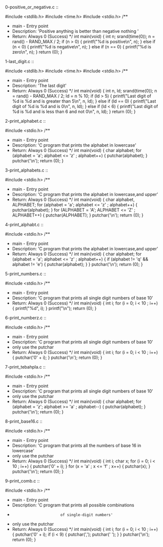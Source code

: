 0-positive_or_negative.c ::

#include <stdlib.h>
#include <time.h>
#include <stdio.h>
/**
* main - Entry point
* Description: 'Positive anything is better than negative nothing '
* Return: Always 0 (Success)
*/
int main(void)
{
int n;
srand(time(0));
n = rand() - RAND_MAX / 2;
if (n > 0)
{
printf("%d is positive\n", n);
}
else if (n < 0)
{
printf("%d is negative\n", n);
}
else if (n == 0)
{
printf("%d is zero\n", n);
}
return (0);
}






1-last_digit.c ::

#include <stdlib.h>
#include <time.h>
#include <stdio.h>
/**
* main - Entry point
* Description: 'The last digit'
* Return: Always 0 (Success)
*/
int main(void)
{
int n, ld;
srand(time(0));
n = rand() - RAND_MAX / 2;
ld = n % 10;
if (ld > 5)
{
printf("Last digit of %d is %d and is greater than 5\n", n, ld);
}
else if (ld == 0)
{
printf("Last digit of %d is %d and is 0\n", n, ld);
}
else if (ld < 6)
{
printf("Last digit of %d is %d and is less than 6 and not 0\n", n, ld);
}
return (0);
}





2-print_alphabet.c ::

#include <stdio.h>
/**
* main - Entry point
* Description: 'C program that prints the alphabet in lowercase'
* Return: Always 0 (Success)
*/
int main(void)
{
char alphabet;
for (alphabet = 'a'; alphabet <= 'z' ; alphabet++)
{
putchar(alphabet);
}
putchar('\n');
return (0);
}






3-print_alphabets.c ::

#include <stdio.h>
/**
* main - Entry point
* Description: 'C program that prints the alphabet in lowercase,and upper'
* Return: Always 0 (Success)
*/
int main(void)
{
char alphabet, ALPHABET;
for (alphabet = 'a'; alphabet <= 'z' ; alphabet++)
{
putchar(alphabet);
}
for (ALPHABET = 'A'; ALPHABET <= 'Z' ; ALPHABET++)
{
putchar(ALPHABET);
}
putchar('\n');
return (0);
}






4-print_alphabt.c ::

#include <stdio.h>
/**
* main - Entry point
* Description: 'C program that prints the alphabet in lowercase,and upper'
* Return: Always 0 (Success)
*/
int main(void)
{
char alphabet;
for (alphabet = 'a'; alphabet <= 'z' ; alphabet++)
{
if (alphabet != 'q' && alphabet != 'e')
{
putchar(alphabet);
}
}
putchar('\n');
return (0);
}






5-print_numbers.c ::

#include <stdio.h>
/**
* main - Entry point
* Description: 'C program that prints all single digit numbers of base 10'
* Return: Always 0 (Success)
*/
int main(void)
{
int i;
for (i = 0; i < 10 ; i++)
{
printf("%d", i);
}
printf("\n");
return (0);
}






6-print_numberz.c ::

#include <stdio.h>
/**
* main - Entry point
* Description: 'C program that prints all single digit numbers of base 10'
* only use the putchar
* Return: Always 0 (Success)
*/
int main(void)
{
int i;
for (i = 0; i < 10 ; i++)
{
putchar('0' + i);
}
putchar('\n');
return (0);
}





7-print_tebahpla.c ::

#include <stdio.h>
/**
* main - Entry point
* Description: 'C program that prints all single digit numbers of base 10'
* only use the putchar
* Return: Always 0 (Success)
*/
int main(void)
{
char alphabet;
for (alphabet = 'z'; alphabet >= 'a' ; alphabet--)
{
putchar(alphabet);
}
putchar('\n');
return (0);
}





8-print_base16.c ::

#include <stdio.h>
/**
* main - Entry point
* Description: 'C program that prints all the numbers of base 16 in lowercase'
* only use the putchar
* Return: Always 0 (Success)
*/
int main(void)
{
int i;
char x;
for (i = 0; i < 10 ; i++)
{
putchar('0' + i);
}
for (x = 'a' ; x <= 'f' ; x++)
{
putchar(x);
}
putchar('\n');
return (0);
}





9-print_comb.c ::

#include <stdio.h>
/**
* main - Entry point
* Description: 'C program that prints all possible combinations
*                           of single-digit numbers'
* only use the putchar
* Return: Always 0 (Success)
*/
int main(void)
{
int i;
for (i = 0; i < 10 ; i++)
{
putchar('0' + i);
if (i < 9)
{
putchar(',');
putchar(' ');
}
}
putchar('\n');
return (0);
}
